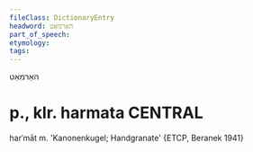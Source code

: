 ```yaml
---
fileClass: DictionaryEntry
headword: האַרמאַט
part_of_speech: 
etymology: 
tags: 
---
```

האַרמאַט

p., klr. harmata
CENTRAL
========

harˈmāt m. 'Kanonenkugel; Handgranate' {ETCP, Beranek 1941}